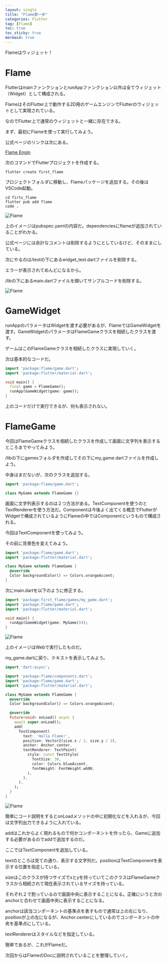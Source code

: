 ```yaml
---
layout: single
title: "Flame第一歩"
categories: Flutter
tag: [Flame]
toc: true
toc_sticky: true
mermaid: true
---
```

Flameはウィジェット！

# Flame

FlutterはmainファンクションとrunAppファンクション以外は全てウィジェット（Widget）として構成される。

FlameはそのFlutter上で動作する2D用のゲームエンジンでFlutterのウィジェットとして実現されている。

なのでFlutter上で通常のウィジェットと一緒に存在できる。

まず、最初にFlameを使って実行してみよう。

公式ページのリンクは次にある。

[Flame Engin](https://flame-engine.org/)

次のコマンドでFlutterプロジェクトを作成する。

```shell
flutter create first_flame
```

プロジェクトフォルダに移動し、Flameパッケージを追加する。その後はVSCode起動。

```shell
cd firts_flame
flutter pub add flame
code .
```

![Flame](/assets/images/2024-01-28-00-flame-01/image001.png)

上のイメージはpubspec.yamlの内容だ。dependenciesにflameが追加されていることがわかる。

公式ページには余計なコメントは削除するようにとしているけど、そのままにしている。

次にやるのは/testの下にあるwidget_test.dartファイルを削除する。

エラーが表示されてめんどになるから。

/libの下にあるmain.dartファイルを開いてサンプルコードを削除する。

![Flame](/assets/images/2024-01-28-00-flame-01/image002.png)

# GameWidget

runAppのパラメータはWidgetを渡す必要があるが、FlameではGameWidgetを渡す。GameWidgetのパラメータはFlameGameクラスを相続したクラスを渡す。

ゲームはこのFlameGameクラスを相続したクラスに実現していく。

次は基本的なコードだ。

```dart
import 'package:flame/game.dart';
import 'package:flutter/material.dart';

void main() {
  final game = FlameGame();
  runApp(GameWidget(game: game));
}
```

上のコードだけで実行できるが、何も表示されない。

# FlameGame

今回はFlameGameクラスを相続したクラスを作成して画面に文字列を表示するところまでやってみよう。

/libの下にgamesフォルダを作成してその下にmy_game.dartファイルを作成しよう。

中身はまだないが、次のクラスを追加する。

```dart
import 'package:flame/game.dart';

class MyGame extends FlameGame {}
```

画面に文字列表示するのは２つ方法がある。TextComponentを使うのとTextRendererを使う方法だ。Componentは今後よく出てくる概念でFlutterがWidgetで構成されているようにFlameの中ではComponentというもので構成される。

今回はTextComponentを使ってみよう。

その前に背景色を変えてみよう。

```dart
import 'package:flame/game.dart';
import 'package:flutter/material.dart';

class MyGame extends FlameGame {
  @override
  Color backgroundColor() => Colors.orangeAccent;
}
```

次にmain.dartを以下のように修正する。

```dart
import 'package:first_flame/games/my_game.dart';
import 'package:flame/game.dart';
import 'package:flutter/material.dart';

void main() {
  runApp(GameWidget(game: MyGame()));
}
```

![Flame](/assets/images/2024-01-28-00-flame-01/image003.png)

上のイメージはWebで実行したものだ。

my_game.dartに戻り、テキストを表示してみよう。

```dart
import 'dart:async';

import 'package:flame/components.dart';
import 'package:flame/game.dart';
import 'package:flutter/material.dart';

class MyGame extends FlameGame {
  @override
  Color backgroundColor() => Colors.orangeAccent;

  @override
  Future<void> onLoad() async {
    await super.onLoad();
    add(
      TextComponent(
        text: 'Hello Flame!',
        position: Vector2(size.x / 2, size.y / 2),
        anchor: Anchor.center,
        textRenderer: TextPaint(
          style: const TextStyle(
            fontSize: 30,
            color: Colors.blueAccent,
            fontWeight: FontWeight.w600,
          ),
        ),
      ),
    );
  }
}
```

![Flame](/assets/images/2024-01-28-00-flame-01/image004.png)

簡単にコード説明をするとonLoadメソッドの中に初期化などを入れるが、今回は文字列出力できるように入れている。

addはこれからよく現れるもので何かコンポーネントを作ったら、Gameに追加する必要があるのでaddで追加するのだ。

ここではTextComponentを追加している。

textのところは見ての通り、表示する文字列だ。positionはTextComponentを表示する位置を指定している。

sizeはこのクラスが持つサイズでxとyを持っていてこのクラスはFlameGameクラスから相続されて現在表示されているサイズを持っている。

それぞれ２で割っているので画面中央に表示することになる。正確にいうと次のanchorと合わせて画面中央に表示することになる。

anchorは該当コンポーネントの基準点を表すもので通常は上の左になり、positionが上の左になるが、Anchor.centerにしているのでコンポーネントの中央を基準点にしている。

textRendererはスタイルなどを指定している。

簡単であるが、これがFlameだ。

次回からはFlameのDocに説明されていることを整理していく。

